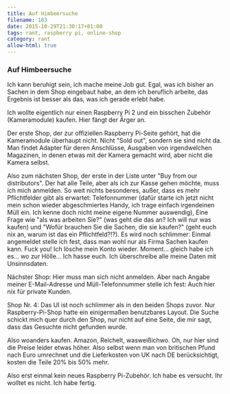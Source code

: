```yaml
---
title: Auf Himbeersuche
filename: 183
date: 2015-10-29T21:30:17+01:00
tags: rant, raspberry pi, online-shop
category: rant
allow-html: true
---
```

### Auf Himbeersuche
<p>Ich kann beruhigt sein, ich mache meine Job gut. Egal, was ich bisher an Sachen in dem Shop eingebaut habe, an dem ich beruflich arbeite, das Ergebnis ist besser als das, was ich gerade erlebt habe.</p>
<p>Ich wollte eigentlich nur einen Raspberry Pi 2 und ein bisschen Zubehör (Kameramodule) kaufen. Hier fängt der Ärger an.</p>
<p>Der erste Shop, der zur offiziellen Raspberry Pi-Seite gehört, hat die Kameramodule überhaupt nicht. Nicht "Sold out", sondern sie sind nicht da. Man findet Adapter für deren Anschlüsse, Ausgaben von irgendwelchen Magazinen, in denen etwas mit der Kamera gemacht wird, aber nicht die Kamera selbst.</p>
<p>Also zum nächsten Shop, der erste in der Liste unter "Buy from our distributors". Der hat alle Teile, aber als ich zur Kasse gehen möchte, muss ich mich anmelden. So weit nichts besonderes, außer, dass es mehr Pflichtfelder gibt als erwartet: Telefonnummer (dafür starte ich jetzt nicht mein schon wieder abgeschmiertes Handy, ich trage einfach irgendeinen Müll ein. Ich kenne doch nicht meine eigene Nummer auswendig), Eine Frage wie "als was arbeiten Sie?" (was geht die das an? Ich will nur was kaufen) und "Wofür brauchen Sie die Sachen, die sie kaufen?" (geht euch nix an, warum ist das ein Pflichtfeld?!?). Es wird noch schlimmer: Einmal angemeldet stelle ich fest, dass man wohl nur als Firma Sachen kaufen kann. Fuck you! Ich lösche mein Konto wieder. Moment... gleich habe ich es... wo zur Hölle... Ich hasse euch. Ich überschreibe alle meine Daten mit Unsinnsdaten.</p>
<p>Nächster Shop: Hier muss man sich nicht anmelden. Aber nach Angabe meiner E-Mail-Adresse und Müll-Telefonnummer stelle ich fest: Auch hier nix für private Kunden.</p>
<p>Shop Nr. 4: Das UI ist noch schlimmer als in den beiden Shops zuvor. Nur Raspberry-Pi-Shop hatte ein einigermaßen benutzbares Layout. Die Suche schickt mich quer durch den Shop, nur nicht auf eine Seite, die mir sagt, dass das Gesuchte nicht gefunden wurde.</p>
<p>Also woanders kaufen. Amazon, Reichelt, wasweißichwo. Oh, nur hier sind die Preise leider etwas höher. Also selbst wenn man von britischen Pfund nach Euro umrechnet und die Lieferkosten von UK nach DE berücksichtigt, kosten die Teile 20% bis 50% mehr.</p>
<p>Also erst einmal kein neues Raspberry Pi-Zubehör. Ich habe es versucht. Ihr wolltet es nicht. Ich habe fertig.</p>
